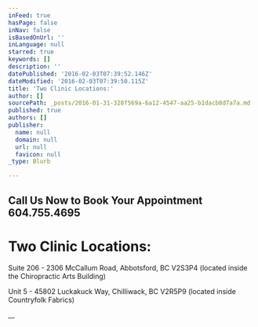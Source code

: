 ```yaml
---
inFeed: true
hasPage: false
inNav: false
isBasedOnUrl: ''
inLanguage: null
starred: true
keywords: []
description: ''
datePublished: '2016-02-03T07:39:52.146Z'
dateModified: '2016-02-03T07:39:50.115Z'
title: 'Two Clinic Locations:'
author: []
sourcePath: _posts/2016-01-31-328f569a-6a12-4547-aa25-b1dacb8d7a7a.md
published: true
authors: []
publisher:
  name: null
  domain: null
  url: null
  favicon: null
_type: Blurb

---
```

## Call Us Now to Book Your Appointment 604.755.4695

# Two Clinic Locations:

Suite 206 - 2306 McCallum Road, Abbotsford, BC V2S3P4 (located inside the Chiropractic Arts Building)

Unit 5 - 45802 Luckakuck Way, Chilliwack, BC V2R5P9 (located inside Countryfolk Fabrics)

__